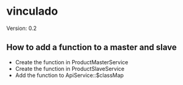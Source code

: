 # vinculado
Version: 0.2

## How to add a function to a master and slave
- Create the function in ProductMasterService
- Create the function in ProductSlaveService
- Add the function to ApiService::$classMap

